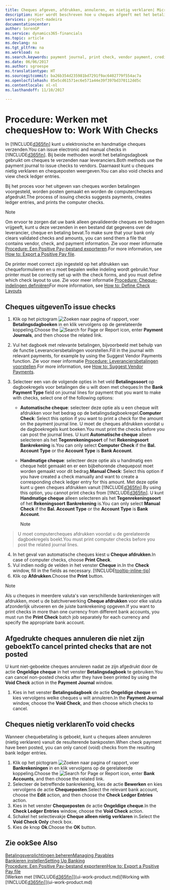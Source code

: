 ```yaml
---
title: Cheques afgeven, afdrukken, annuleren, en nietig verklaren| Microsoft Docs
description: Hier wordt beschreven hoe u cheques afgeeft met het betalingsdagboek, cheques afdrukt en chequeposten nietig verklaart of weergeeft in Dynamics 365.
services: project-madeira
documentationcenter: 
author: SorenGP
ms.service: dynamics365-financials
ms.topic: article
ms.devlang: na
ms.tgt_pltfrm: na
ms.workload: na
ms.search.keywords: payment journal, print check, vendor payment, creditor, debt, balance due, AP
ms.date: 06/06/2017
ms.author: sgroespe
ms.translationtype: HT
ms.sourcegitcommit: ba26b354d235981bd7291f9ac6402779f554ac7a
ms.openlocfilehash: 85e5cd61571ec6e571a44e39f397bd370112dd5c
ms.contentlocale: nl-nl
ms.lasthandoff: 11/10/2017

---
```

# <a name="how-to-work-with-checks"></a><span data-ttu-id="3c1e0-103">Procedure: Werken met cheques</span><span class="sxs-lookup"><span data-stu-id="3c1e0-103">How to: Work With Checks</span></span>
<span data-ttu-id="3c1e0-104">In [!INCLUDE[d365fin](includes/d365fin_md.md)] kunt u elektronische en handmatige cheques verzenden.</span><span class="sxs-lookup"><span data-stu-id="3c1e0-104">You can issue electronic and manual checks in [!INCLUDE[d365fin](includes/d365fin_md.md)].</span></span> <span data-ttu-id="3c1e0-105">Bij beide methoden wordt het betalingsdagboek gebruikt om cheques te verzenden naar leveranciers.</span><span class="sxs-lookup"><span data-stu-id="3c1e0-105">Both methods use the payment journal to issue checks to vendors.</span></span> <span data-ttu-id="3c1e0-106">Daarnaast kunt u cheques nietig verklaren en chequeposten weergeven.</span><span class="sxs-lookup"><span data-stu-id="3c1e0-106">You can also void checks and view check ledger entries.</span></span>

<span data-ttu-id="3c1e0-107">Bij het proces voor het uitgeven van cheques worden betalingen voorgesteld, worden posten gemaakt en worden de computercheques afgedrukt.</span><span class="sxs-lookup"><span data-stu-id="3c1e0-107">The process of issuing checks suggests payments, creates ledger entries, and prints the computer checks.</span></span>

> [!NOTE]  
>   <span data-ttu-id="3c1e0-108">Om ervoor te zorgen dat uw bank alleen gevalideerde cheques en bedragen vrijgeeft, kunt u deze verzenden in een bestand dat gegevens over de leverancier, cheque en betaling bevat.</span><span class="sxs-lookup"><span data-stu-id="3c1e0-108">To make sure that your bank only clears validated checks and amounts, you can send them a file that contains vendor, check, and payment information.</span></span> <span data-ttu-id="3c1e0-109">Zie voor meer informatie [Procedure: Een Positive Pay-bestand exporteren](finance-how-positive-pay.md).</span><span class="sxs-lookup"><span data-stu-id="3c1e0-109">For more information, see [How to: Export a Positive Pay file](finance-how-positive-pay.md).</span></span>

<span data-ttu-id="3c1e0-110">De printer moet correct zijn ingesteld op het afdrukken van chequeformulieren en u moet bepalen welke indeling wordt gebruikt.</span><span class="sxs-lookup"><span data-stu-id="3c1e0-110">Your printer must be correctly set up with the check forms, and you must define which check layout to use.</span></span> <span data-ttu-id="3c1e0-111">Zie voor meer informatie [Procedure: Cheque-indelingen definiëren](finance-how-define-check-layouts.md)</span><span class="sxs-lookup"><span data-stu-id="3c1e0-111">For more information, see [How to: Define Check Layouts](finance-how-define-check-layouts.md)</span></span>

## <a name="to-issue-checks"></a><span data-ttu-id="3c1e0-112">Cheques uitgeven</span><span class="sxs-lookup"><span data-stu-id="3c1e0-112">To issue checks</span></span>
1. <span data-ttu-id="3c1e0-113">Klik op het pictogram ![Zoeken naar pagina of rapport](media/ui-search/search_small.png "pictogram Zoeken naar pagina of rapport"), voer **Betalingsdagboeken** in en klik vervolgens op de gerelateerde koppeling.</span><span class="sxs-lookup"><span data-stu-id="3c1e0-113">Choose the ![Search for Page or Report](media/ui-search/search_small.png "Search for Page or Report icon") icon, enter **Payment Journals**, and then choose the related link.</span></span>
2. <span data-ttu-id="3c1e0-114">Vul het dagboek met relevante betalingen, bijvoorbeeld met behulp van de functie Leveranciersbetalingen voorstellen.</span><span class="sxs-lookup"><span data-stu-id="3c1e0-114">Fill in the journal with relevant payments, for example by using the Suggest Vendor Payments function.</span></span> <span data-ttu-id="3c1e0-115">Zie voor meer informatie [Procedure: Leveranciersbetalingen voorstellen](payables-how-suggest-vendor-payments.md).</span><span class="sxs-lookup"><span data-stu-id="3c1e0-115">For more information, see [How to: Suggest Vendor Payments](payables-how-suggest-vendor-payments.md).</span></span>
3. <span data-ttu-id="3c1e0-116">Selecteer een van de volgende opties in het veld **Betalingssoort** op dagboekregels voor betalingen die u wilt doen met cheques:</span><span class="sxs-lookup"><span data-stu-id="3c1e0-116">In the **Bank Payment Type** field on journal lines for payment that you want to make with checks, select one of the following options:</span></span>

   * <span data-ttu-id="3c1e0-117">**Automatische cheque**: selecteer deze optie als u een cheque wilt afdrukken voor het bedrag op de betalingsdagboekregel.</span><span class="sxs-lookup"><span data-stu-id="3c1e0-117">**Computer Check**: Select this option if you want to print a check for the amount on the payment journal line.</span></span> <span data-ttu-id="3c1e0-118">U moet de cheques afdrukken voordat u de dagboekregels kunt boeken.</span><span class="sxs-lookup"><span data-stu-id="3c1e0-118">You must print the checks before you can post the journal lines.</span></span> <span data-ttu-id="3c1e0-119">U kunt **Automatische cheque** alleen selecteren als het **Tegenrekeningsoort** of het **Rekeningsoort** **Bankrekening** is.</span><span class="sxs-lookup"><span data-stu-id="3c1e0-119">You can only select **Computer Check** if the **Bal. Account Type** or the **Account Type** is **Bank Account**.</span></span>
   * <span data-ttu-id="3c1e0-120">**Handmatige cheque**: selecteer deze optie als u handmatig een cheque hebt gemaakt en er een bijbehorende chequepost moet worden gemaakt voor dit bedrag.</span><span class="sxs-lookup"><span data-stu-id="3c1e0-120">**Manual Check**: Select this option if you have created a check manually and want to create a corresponding check ledger entry for this amount.</span></span> <span data-ttu-id="3c1e0-121">Met deze optie kunt u geen cheques afdrukken vanuit [!INCLUDE[d365fin](includes/d365fin_md.md)].</span><span class="sxs-lookup"><span data-stu-id="3c1e0-121">By using this option, you cannot print checks from [!INCLUDE[d365fin](includes/d365fin_md.md)].</span></span> <span data-ttu-id="3c1e0-122">U kunt **Handmatige cheque** alleen selecteren als het **Tegenrekeningsoort** of het **Rekeningsoort** **Bankrekening** is.</span><span class="sxs-lookup"><span data-stu-id="3c1e0-122">You can only select **Manual Check** if the **Bal. Account Type** or the **Account Type** is **Bank Account**.</span></span>

     > [!NOTE]  
>   <span data-ttu-id="3c1e0-123">U moet computercheques afdrukken voordat u de gerelateerde dagboekregels boekt.</span><span class="sxs-lookup"><span data-stu-id="3c1e0-123">You must print computer checks before you post the related journal lines.</span></span>
4. <span data-ttu-id="3c1e0-124">In het geval van automatische cheques kiest u **Cheque afdrukken**.</span><span class="sxs-lookup"><span data-stu-id="3c1e0-124">In case of computer checks, choose **Print Check**.</span></span>
5. <span data-ttu-id="3c1e0-125">Vul indien nodig de velden in het venster **Cheque** in.</span><span class="sxs-lookup"><span data-stu-id="3c1e0-125">In the **Check** window, fill in the fields as necessary.</span></span> [!INCLUDE[tooltip-inline-tip](includes/tooltip-inline-tip_md.md)]
6. <span data-ttu-id="3c1e0-126">Klik op **Afdrukken**.</span><span class="sxs-lookup"><span data-stu-id="3c1e0-126">Choose the **Print** button.</span></span>

> [!NOTE]  
>   <span data-ttu-id="3c1e0-127">Als u cheques in meerdere valuta's van verschillende bankrekeningen wilt afdrukken, moet u de batchverwerking **Cheque afdrukken** voor elke valuta afzonderlijk uitvoeren en de juiste bankrekening opgeven.</span><span class="sxs-lookup"><span data-stu-id="3c1e0-127">If you want to print checks in more than one currency from different bank accounts, you must run the **Print Check** batch job separately for each currency and specify the appropriate bank account.</span></span>

## <a name="to-cancel-printed-checks-that-are-not-posted"></a><span data-ttu-id="3c1e0-128">Afgedrukte cheques annuleren die niet zijn geboekt</span><span class="sxs-lookup"><span data-stu-id="3c1e0-128">To cancel printed checks that are not posted</span></span>
<span data-ttu-id="3c1e0-129">U kunt niet-geboekte cheques annuleren nadat ze zijn afgedrukt door de actie **Ongeldige cheque** in het venster **Betalingsdagboek** te gebruiken.</span><span class="sxs-lookup"><span data-stu-id="3c1e0-129">You can cancel non-posted checks after they have been printed by using the **Void Check** action in the **Payment Journal** window.</span></span>

1. <span data-ttu-id="3c1e0-130">Kies in het venster **Betalingsdagboek** de actie **Ongeldige cheque** en kies vervolgens welke cheques u wilt annuleren.</span><span class="sxs-lookup"><span data-stu-id="3c1e0-130">In the **Payment Journal** window, choose the **Void Check**, and then choose which checks to cancel.</span></span>

## <a name="to-void-checks"></a><span data-ttu-id="3c1e0-131">Cheques nietig verklaren</span><span class="sxs-lookup"><span data-stu-id="3c1e0-131">To void checks</span></span>
<span data-ttu-id="3c1e0-132">Wanneer chequebetaling is geboekt, kunt u cheques alleen annuleren (nietig verklaren) vanuit de resulterende bankposten.</span><span class="sxs-lookup"><span data-stu-id="3c1e0-132">When check payment have been posted, you can only cancel (void) checks from the resulting bank ledger entries.</span></span>

1. <span data-ttu-id="3c1e0-133">Klik op het pictogram ![Zoeken naar pagina of rapport](media/ui-search/search_small.png "pictogram Zoeken naar pagina of rapport"), voer **Bankrekeningen** in en klik vervolgens op de gerelateerde koppeling.</span><span class="sxs-lookup"><span data-stu-id="3c1e0-133">Choose the ![Search for Page or Report](media/ui-search/search_small.png "Search for Page or Report icon") icon, enter **Bank Accounts**, and then choose the related link.</span></span>
2. <span data-ttu-id="3c1e0-134">Selecteer de betreffende bankrekening, kies de actie **Bewerken** en kies vervolgens de actie **Chequeposten**.</span><span class="sxs-lookup"><span data-stu-id="3c1e0-134">Select the relevant bank account, choose the **Edit** action, and then choose the **Check Ledger Entries** action.</span></span>
3. <span data-ttu-id="3c1e0-135">Kies in het venster **Chequeposten** de actie **Ongeldige cheque**.</span><span class="sxs-lookup"><span data-stu-id="3c1e0-135">In the **Check Ledger Entries** window, choose the **Void Check** action.</span></span>
4. <span data-ttu-id="3c1e0-136">Schakel het selectievakje **Cheque alleen nietig verklaren** in.</span><span class="sxs-lookup"><span data-stu-id="3c1e0-136">Select the **Void Check Only** check box.</span></span>
5. <span data-ttu-id="3c1e0-137">Kies de knop **Ok**.</span><span class="sxs-lookup"><span data-stu-id="3c1e0-137">Choose the **OK** button.</span></span>

## <a name="see-also"></a><span data-ttu-id="3c1e0-138">Zie ook</span><span class="sxs-lookup"><span data-stu-id="3c1e0-138">See Also</span></span>
[<span data-ttu-id="3c1e0-139">Betalingsverplichtingen beheren</span><span class="sxs-lookup"><span data-stu-id="3c1e0-139">Managing Payables</span></span>](payables-manage-payables.md)  
[<span data-ttu-id="3c1e0-140">Bankieren instellen</span><span class="sxs-lookup"><span data-stu-id="3c1e0-140">Setting Up Banking</span></span>](bank-setup-banking.md)  
[<span data-ttu-id="3c1e0-141">Procedure: Een Positive Pay-bestand exporteren</span><span class="sxs-lookup"><span data-stu-id="3c1e0-141">How to: Export a Positive Pay file</span></span>](finance-how-positive-pay.md)  
<span data-ttu-id="3c1e0-142">[Werken met [!INCLUDE[d365fin](includes/d365fin_md.md)]](ui-work-product.md)</span><span class="sxs-lookup"><span data-stu-id="3c1e0-142">[Working with [!INCLUDE[d365fin](includes/d365fin_md.md)]](ui-work-product.md)</span></span>  

